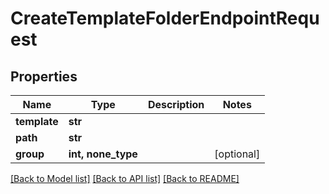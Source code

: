 # CreateTemplateFolderEndpointRequest


## Properties
Name | Type | Description | Notes
------------ | ------------- | ------------- | -------------
**template** | **str** |  | 
**path** | **str** |  | 
**group** | **int, none_type** |  | [optional] 

[[Back to Model list]](../#documentation-for-models) [[Back to API list]](../#documentation-for-api-endpoints) [[Back to README]](../)


